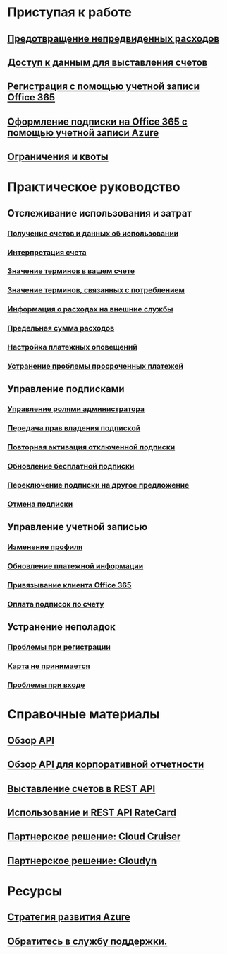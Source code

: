 # Приступая к работе

## [Предотвращение непредвиденных расходов](billing-getting-started.md)

## [Доступ к данным для выставления счетов](billing-manage-access.md)

## [Регистрация с помощью учетной записи Office 365](billing-use-existing-office-365-account-azure-subscription.md)

## [Оформление подписки на Office 365 с помощью учетной записи Azure](billing-use-existing-azure-account-for-office-365-subscription.md)

## [Ограничения и квоты](../azure-subscription-service-limits.md?toc=/azure/billing/TOC.json)


# Практическое руководство

## Отслеживание использования и затрат

### [Получение счетов и данных об использовании](billing-download-azure-invoice-daily-usage-date.md)

### [Интерпретация счета](billing-understand-your-bill.md)

### [Значение терминов в вашем счете](billing-understand-your-invoice.md)

### [Значение терминов, связанных с потреблением](billing-understand-your-usage.md)

### [Информация о расходах на внешние службы](billing-understand-your-azure-marketplace-charges.md)

### [Предельная сумма расходов](billing-spending-limit.md)

### [Настройка платежных оповещений](billing-set-up-alerts.md)

### [Устранение проблемы просроченных платежей](billing-azure-subscription-past-due-balance.md)


## Управление подписками

### [Управление ролями администратора](billing-add-change-azure-subscription-administrator.md)

### [Передача прав владения подпиской](billing-subscription-transfer.md)

### [Повторная активация отключенной подписки](billing-subscription-become-disable.md)

### [Обновление бесплатной подписки](billing-upgrade-azure-subscription.md)

### [Переключение подписки на другое предложение](billing-how-to-switch-azure-offer.md)

### [Отмена подписки](billing-how-to-cancel-azure-subscription.md)

## Управление учетной записью

### [Изменение профиля](billing-how-to-change-azure-account-profile.md)

### [Обновление платежной информации](billing-how-to-change-credit-card.md)

### [Привязывание клиента Office 365](billing-add-office-365-tenant-to-azure-subscription.md)

### [Оплата подписок по счету](billing-how-to-pay-by-invoice.md)

## Устранение неполадок

### [Проблемы при регистрации](billing-troubleshoot-azure-sign-up-issues.md)

### [Карта не принимается](billing-credit-card-fails-during-azure-sign-up.md)

### [Проблемы при входе](billing-cannot-login-subscription.md)


# Справочные материалы

## [Обзор API](billing-usage-rate-card-overview.md)

## [Обзор API для корпоративной отчетности](billing-enterprise-api.md)

## [Выставление счетов в REST API](/rest/api/billing)

## [Использование и REST API RateCard](https://msdn.microsoft.com/library/azure/1ea5b323-54bb-423d-916f-190de96c6a3c)

## [Партнерское решение: Cloud Cruiser](billing-usage-rate-card-partner-solution-cloudcruiser.md)

## [Партнерское решение: Cloudyn](billing-usage-rate-card-partner-solution-cloudyn.md)


# Ресурсы

## [Стратегия развития Azure](https://azure.microsoft.com/roadmap/)

## [Обратитесь в службу поддержки.](../azure-supportability/how-to-create-azure-support-request.md)

